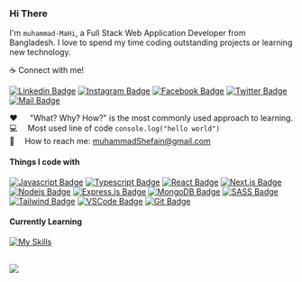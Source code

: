 ### Hi There 
I'm ``` muhammad-MaHi ```, a Full Stack Web Application Developer from Bangladesh. I love to spend my time coding outstanding projects or learning new technology.


:coffee: Connect with me!

[![Linkedin Badge](https://img.shields.io/badge/LinkedIn-0077B5?style=for-the-badge&logo=linkedin&logoColor=white)](https://www.linkedin.com/in/muhammad-mahi/)
[![Instagram Badge](https://img.shields.io/badge/Instagram-E4405F?style=for-the-badge&logo=instagram&logoColor=white)](https://instagram.com/shefain_18)
[![Facebook Badge](https://img.shields.io/badge/Facebook-1877F2?style=for-the-badge&logo=facebook&logoColor=white)](https://facebook.com/shefain18)
[![Twitter Badge](https://img.shields.io/badge/Twitter-1DA1F2?style=for-the-badge&logo=twitter&logoColor=white)](https://twitter.com/MD_SheFain)
[![Mail Badge](https://img.shields.io/badge/Gmail-D14836?style=for-the-badge&logo=gmail&logoColor=white)](mailto:muhammadShefain@gmail.com)


:hearts: &emsp; "What? Why? How?" is the most commonly used approach to learning. <br/>
:computer: &emsp;Most used line of code `console.log("hello world")` <br/>
:e-mail: &emsp;How to reach me: muhammadShefain@gmail.com<br/>
#### Things I code with

[![Javascript Badge](https://img.shields.io/badge/-Javascript-F0DB4F?style=for-the-badge&labelColor=black&logo=javascript&logoColor=F0DB4F)](#) [![Typescript Badge](https://img.shields.io/badge/-Typescript-007acc?style=for-the-badge&labelColor=black&logo=typescript&logoColor=007acc)](#) [![React Badge](https://img.shields.io/badge/-React-61DBFB?style=for-the-badge&labelColor=black&logo=react&logoColor=61DBFB)](#) [![Next.js Badge](https://img.shields.io/badge/next.js-000000?style=for-the-badge&logo=nextdotjs&logoColor=white)](#) [![Nodejs Badge](https://img.shields.io/badge/-Nodejs-3C873A?style=for-the-badge&labelColor=black&logo=node.js&logoColor=3C873A)](#) [![Express.js Badge](https://img.shields.io/badge/Express.js-000000?style=for-the-badge&logo=express&logoColor=white)](#) [![MongoDB Badge](https://img.shields.io/badge/MongoDB-4EA94B?style=for-the-badge&logo=mongodb&logoColor=white)](#) [![SASS Badge](https://img.shields.io/badge/Sass-CC6699?style=for-the-badge&logo=sass&logoColor=white)](#) [![Tailwind Badge](https://img.shields.io/badge/Tailwind%20CSS-092749?style=for-the-badge&logo=tailwindcss&logoColor=06B6D4&labelColor=000000)](#) [![VSCode Badge](https://img.shields.io/badge/Visual_Studio-5C2D91?style=for-the-badge&logo=visual%20studio&logoColor=white)](#) [![Git Badge](https://img.shields.io/badge/Git-F05032?style=for-the-badge&logo=git&logoColor=white)](#)


  <h4>Currently Learning</h4>
  <a href="https://skillicons.dev/icons?i=go,graphql,postgres">
    <img src="https://skillicons.dev/icons?i=go,graphql,postgres" alt="My Skills" />
  </a> 
  <br/> <br/>

  
 [![](https://visitcount.itsvg.in/api?id=Shefain&label=Profile%20Views&color=1&pretty=false)](https://visitcount.itsvg.in)
